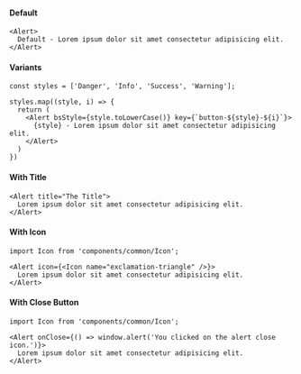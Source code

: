 #### Default

```tsx
<Alert>
  Default - Lorem ipsum dolor sit amet consectetur adipisicing elit.
</Alert>
```

#### Variants

```tsx
const styles = ['Danger', 'Info', 'Success', 'Warning'];

styles.map((style, i) => {
  return (
    <Alert bsStyle={style.toLowerCase()} key={`button-${style}-${i}`}>
      {style} - Lorem ipsum dolor sit amet consectetur adipisicing elit.
    </Alert>
  )
})
```


#### With Title

```tsx
<Alert title="The Title">
  Lorem ipsum dolor sit amet consectetur adipisicing elit.
</Alert>
```


#### With Icon

```tsx
import Icon from 'components/common/Icon';

<Alert icon={<Icon name="exclamation-triangle" />}>
  Lorem ipsum dolor sit amet consectetur adipisicing elit.
</Alert>
```

#### With Close Button

```tsx
import Icon from 'components/common/Icon';

<Alert onClose={() => window.alert('You clicked on the alert close icon.')}>
  Lorem ipsum dolor sit amet consectetur adipisicing elit.
</Alert>
```
